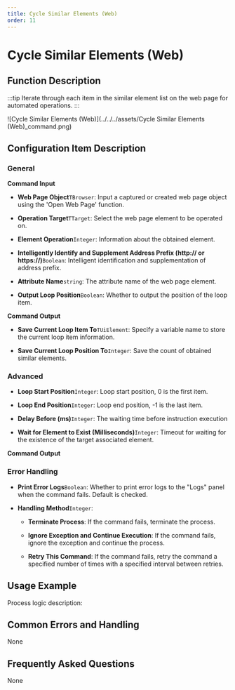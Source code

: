 ```yaml
---
title: Cycle Similar Elements (Web)
order: 11
---
```


# Cycle Similar Elements (Web)

## Function Description

:::tip 
Iterate through each item in the similar element list on the web page for automated operations.
:::

![Cycle Similar Elements (Web)](../../../assets/Cycle Similar Elements (Web)_command.png)

## Configuration Item Description

### General

**Command Input**

- **Web Page Object**`TBrowser`: Input a captured or created web page object using the 'Open Web Page' function.

- **Operation Target**`TTarget`: Select the web page element to be operated on.

- **Element Operation**`Integer`: Information about the obtained element.

- **Intelligently Identify and Supplement Address Prefix (http:// or https://)**`Boolean`: Intelligent identification and supplementation of address prefix.

- **Attribute Name**`string`: The attribute name of the web page element.

- **Output Loop Position**`Boolean`: Whether to output the position of the loop item.


**Command Output**

- **Save Current Loop Item To**`TUiElement`: Specify a variable name to store the current loop item information.

- **Save Current Loop Position To**`Integer`: Save the count of obtained similar elements.

### Advanced

- **Loop Start Position**`Integer`: Loop start position, 0 is the first item.

- **Loop End Position**`Integer`: Loop end position, -1 is the last item.

- **Delay Before (ms)**`Integer`: The waiting time before instruction execution

- **Wait for Element to Exist (Milliseconds)**`Integer`: Timeout for waiting for the existence of the target associated element.


**Command Output**

### Error Handling

- **Print Error Logs**`Boolean`: Whether to print error logs to the "Logs" panel when the command fails. Default is checked. 

- **Handling Method**`Integer`:

    - **Terminate Process**: If the command fails, terminate the process.

    - **Ignore Exception and Continue Execution**: If the command fails, ignore the exception and continue the process.

    - **Retry This Command**: If the command fails, retry the command a specified number of times with a specified interval between retries.

## Usage Example

Process logic description:

## Common Errors and Handling

None

## Frequently Asked Questions

None

